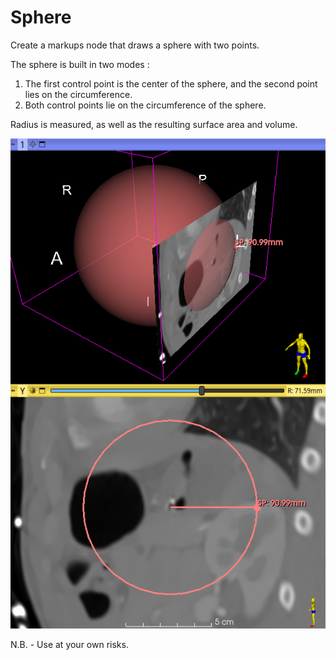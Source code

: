 # Sphere

Create a markups node that draws a sphere with two points.

The sphere is built in two modes :

1. The first control point is the center of the sphere, and the second point lies on the circumference.
2. Both control points lie on the circumference of the sphere.

Radius is measured, as well as the resulting surface area and volume.

![3DView](Sphere_0.png)


N.B. - Use at your own risks.

